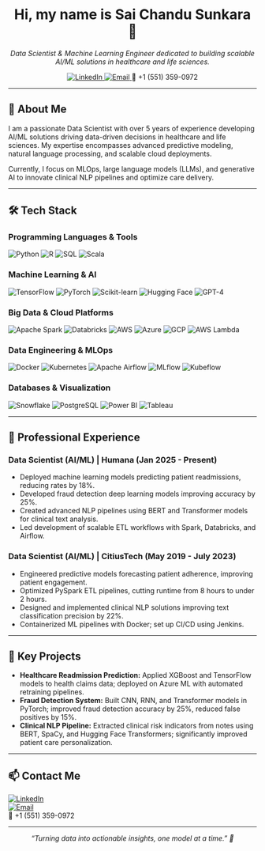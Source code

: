 <!-- Header -->
<h1 align="center">Hi, my name is Sai Chandu Sunkara 👋</h1>
<p align="center">
  <em>Data Scientist & Machine Learning Engineer dedicated to building scalable AI/ML solutions in healthcare and life sciences.</em>
</p>
<p align="center">
  <a href="https://www.linkedin.com/in/sunkara-sai-chandu/">
    <img alt="LinkedIn" src="https://img.shields.io/badge/LinkedIn-0077B5?style=flat-square&logo=linkedin&logoColor=white" />
  </a>
  <a href="mailto:saichandusunkara1998@gmail.com">
    <img alt="Email" src="https://img.shields.io/badge/Email-D14836?style=flat-square&logo=gmail&logoColor=white" />
  </a>
  <span>📱 +1 (551) 359-0972</span>
</p>

---

## 🚀 About Me

I am a passionate Data Scientist with over 5 years of experience developing AI/ML solutions driving data-driven decisions in healthcare and life sciences. My expertise encompasses advanced predictive modeling, natural language processing, and scalable cloud deployments.

Currently, I focus on MLOps, large language models (LLMs), and generative AI to innovate clinical NLP pipelines and optimize care delivery.

---

## 🛠️ Tech Stack

### Programming Languages & Tools
![Python](https://img.shields.io/badge/Python-3776AB?logo=python&logoColor=white)
![R](https://img.shields.io/badge/R-276DC3?logo=r&logoColor=white)
![SQL](https://img.shields.io/badge/SQL-4479A1?logo=postgresql&logoColor=white)
![Scala](https://img.shields.io/badge/Scala-DC322F?logo=scala&logoColor=white)

### Machine Learning & AI
![TensorFlow](https://img.shields.io/badge/TensorFlow-FF6F00?logo=tensorflow&logoColor=white)
![PyTorch](https://img.shields.io/badge/PyTorch-EE4C2C?logo=pytorch&logoColor=white)
![Scikit-learn](https://img.shields.io/badge/Scikit--Learn-F7931E?logo=scikitlearn&logoColor=white)
![Hugging Face](https://img.shields.io/badge/HuggingFace-FFD21E?logo=huggingface&logoColor=black)
![GPT-4](https://img.shields.io/badge/GPT4-19A974?logo=openai&logoColor=white)

### Big Data & Cloud Platforms
![Apache Spark](https://img.shields.io/badge/Apache_Spark-E25A1C?logo=apachespark&logoColor=white)
![Databricks](https://img.shields.io/badge/Databricks-FF3621?logo=databricks&logoColor=white)
![AWS](https://img.shields.io/badge/AWS-232F3E?logo=amazonaws&logoColor=white)
![Azure](https://img.shields.io/badge/Azure-0078D4?logo=microsoftazure&logoColor=white)
![GCP](https://img.shields.io/badge/GCP-4285F4?logo=googlecloud&logoColor=white)
![AWS Lambda](https://img.shields.io/badge/AWS_Lambda-FF9900?logo=aws-lambda&logoColor=white)

### Data Engineering & MLOps
![Docker](https://img.shields.io/badge/Docker-2496ED?logo=docker&logoColor=white)
![Kubernetes](https://img.shields.io/badge/Kubernetes-326CE5?logo=kubernetes&logoColor=white)
![Apache Airflow](https://img.shields.io/badge/Apache_Airflow-017CEE?logo=apacheairflow&logoColor=white)
![MLflow](https://img.shields.io/badge/MLflow-0194E2?logo=mlflow&logoColor=white)
![Kubeflow](https://img.shields.io/badge/Kubeflow-F37626?logo=kubeflow&logoColor=white)

### Databases & Visualization
![Snowflake](https://img.shields.io/badge/Snowflake-29B5E8?logo=snowflake&logoColor=white)
![PostgreSQL](https://img.shields.io/badge/PostgreSQL-336791?logo=postgresql&logoColor=white)
![Power BI](https://img.shields.io/badge/Power_BI-F2C811?logo=powerbi&logoColor=black)
![Tableau](https://img.shields.io/badge/Tableau-E97627?logo=tableau&logoColor=white)

---

## 💼 Professional Experience

### Data Scientist (AI/ML) | Humana (Jan 2025 - Present)  
- Deployed machine learning models predicting patient readmissions, reducing rates by 18%.  
- Developed fraud detection deep learning models improving accuracy by 25%.  
- Created advanced NLP pipelines using BERT and Transformer models for clinical text analysis.  
- Led development of scalable ETL workflows with Spark, Databricks, and Airflow.

### Data Scientist (AI/ML) | CitiusTech (May 2019 - July 2023)  
- Engineered predictive models forecasting patient adherence, improving patient engagement.  
- Optimized PySpark ETL pipelines, cutting runtime from 8 hours to under 2 hours.  
- Designed and implemented clinical NLP solutions improving text classification precision by 22%.  
- Containerized ML pipelines with Docker; set up CI/CD using Jenkins.

---

## 🎯 Key Projects

- **Healthcare Readmission Prediction:** Applied XGBoost and TensorFlow models to health claims data; deployed on Azure ML with automated retraining pipelines.  
- **Fraud Detection System:** Built CNN, RNN, and Transformer models in PyTorch; improved fraud detection accuracy by 25%, reduced false positives by 15%.  
- **Clinical NLP Pipeline:** Extracted clinical risk indicators from notes using BERT, SpaCy, and Hugging Face Transformers; significantly improved patient care personalization.

---

## 📫 Contact Me

[![LinkedIn](https://img.shields.io/badge/LinkedIn-0077B5?logo=linkedin&logoColor=white)](https://www.linkedin.com/in/sunkara-sai-chandu/)  
[![Email](https://img.shields.io/badge/Email-D14836?logo=gmail&logoColor=white)](mailto:saichandusunkara1998@gmail.com)  
📱 +1 (551) 359-0972

---

<p align="center"><em>“Turning data into actionable insights, one model at a time.” 🚀</em></p>
